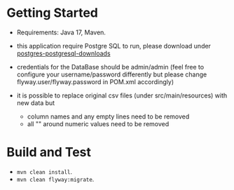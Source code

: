 # Getting Started
* Requirements: Java 17, Maven.

* this application require Postgre SQL to run, please download under 
[postgres-postgresql-downloads](https://www.enterprisedb.com/downloads/postgres-postgresql-downloads)
* credentials for the DataBase should be admin/admin (feel free to configure your username/password differently but please change flyway.user/flyway.password in POM.xml accordingly)
* it is possible to replace original csv files (under src/main/resources) with new data but  
  * column names and any empty lines need to be removed
  * all "" around numeric values need to be removed

# Build and Test
* `mvn clean install`.
* `mvn clean flyway:migrate`.
